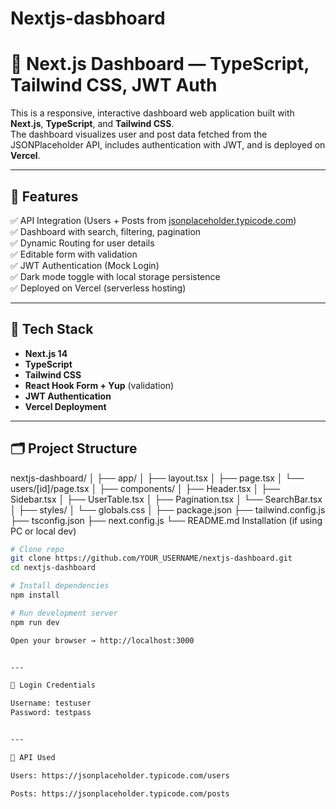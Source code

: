# Nextjs-dasbhoard
# 🧭 Next.js Dashboard — TypeScript, Tailwind CSS, JWT Auth

This is a responsive, interactive dashboard web application built with **Next.js**, **TypeScript**, and **Tailwind CSS**.  
The dashboard visualizes user and post data fetched from the JSONPlaceholder API, includes authentication with JWT, and is deployed on **Vercel**.

---

## 🚀 Features

✅ API Integration (Users + Posts from [jsonplaceholder.typicode.com](https://jsonplaceholder.typicode.com))  
✅ Dashboard with search, filtering, pagination  
✅ Dynamic Routing for user details  
✅ Editable form with validation  
✅ JWT Authentication (Mock Login)  
✅ Dark mode toggle with local storage persistence  
✅ Deployed on Vercel (serverless hosting)  

---

## 🧱 Tech Stack

- **Next.js 14**
- **TypeScript**
- **Tailwind CSS**
- **React Hook Form + Yup** (validation)
- **JWT Authentication**
- **Vercel Deployment**

---

## 🗂️ Project Structure
nextjs-dashboard/ │ ├── app/ │   ├── layout.tsx │   ├── page.tsx │   └── users/[id]/page.tsx │ ├── components/ │   ├── Header.tsx │   ├── Sidebar.tsx │   ├── UserTable.tsx │   ├── Pagination.tsx │   └── SearchBar.tsx │ ├── styles/ │   └── globals.css │ ├── package.json ├── tailwind.config.js ├── tsconfig.json ├── next.config.js └── README.md
Installation (if using PC or local dev)

```bash
# Clone repo
git clone https://github.com/YOUR_USERNAME/nextjs-dashboard.git
cd nextjs-dashboard

# Install dependencies
npm install

# Run development server
npm run dev

Open your browser → http://localhost:3000


---

🔐 Login Credentials

Username: testuser
Password: testpass


---

🧩 API Used

Users: https://jsonplaceholder.typicode.com/users

Posts: https://jsonplaceholder.typicode.com/posts
